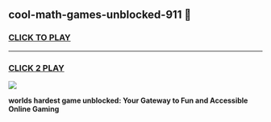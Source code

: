 
## cool-math-games-unblocked-911 👋
<h3>
<a href="https://premium.freeplayer.one?title=cool-math-games-unblocked-911&ref=14F">CLICK TO PLAY</a></h3>
<hr>

<h3>
<a href="https://premium.freeplayer.one?title=cool-math-games-unblocked-911&ref=14F">CLICK 2 PLAY</a>
  
</h3>

<a href="https://premium.freeplayer.one?title=cool-math-games-unblocked-911&ref=12F/"><img src="https://clearcache.store/games.png"></a>


**worlds hardest game unblocked: Your Gateway to Fun and Accessible Online Gaming**

